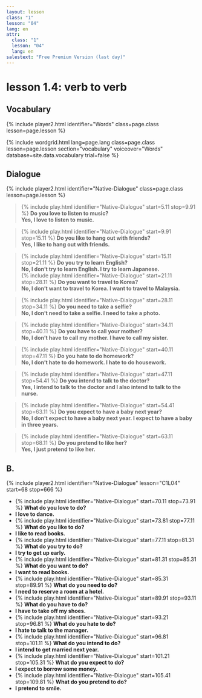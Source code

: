 ```yaml
---
layout: lesson
class: "1"
lesson: "04"
lang: en
attr:
  class: "1"
  lesson: "04"
  lang: en
salestext: "Free Premium Version (last day)"
---
```


# lesson 1.4: verb to verb 

## Vocabulary
{% include player2.html identifier="Words" class=page.class lesson=page.lesson %}

{% include wordgrid.html lang=page.lang
		class=page.class 
		lesson=page.lesson 
		section="vocabulary"
		voiceover="Words"
		database=site.data.vocabulary 
		trial=false %}


## Dialogue    
{% include player2.html identifier="Native-Dialogue" class=page.class lesson=page.lesson %}

> {% include play.html identifier="Native-Dialogue" start=5.11 stop=9.91 %} __Do you love to listen to music?__    
> __Yes, I love to listen to music.__    
   
> {% include play.html identifier="Native-Dialogue" start=9.91 stop=15.11 %} __Do you like to hang out with friends?__     
> __Yes, I like to hang out with friends.__       
   
> {% include play.html identifier="Native-Dialogue" start=15.11 stop=21.11 %} __Do you try to learn English?__    
> __No, I don’t try to learn English. I try to learn Japanese.__      
> {% include play.html identifier="Native-Dialogue" start=21.11 stop=28.11 %} __Do you want to travel to Korea?__    
> __No, I don’t want to travel to Korea. I want to travel to Malaysia.__    
   
> {% include play.html identifier="Native-Dialogue" start=28.11 stop=34.11 %} __Do you need to take a selfie?__    
> __No, I don’t need to take a selfie. I need to take a photo.__    
   
> {% include play.html identifier="Native-Dialogue" start=34.11 stop=40.11 %} __Do you have to call your mother?__    
> __No, I don’t have to call my mother. I have to call my sister.__    
   
> {% include play.html identifier="Native-Dialogue" start=40.11 stop=47.11 %} __Do you hate to do homework?__    
> __No, I don’t hate to do homework. I hate to do housework.__    
   
> {% include play.html identifier="Native-Dialogue" start=47.11 stop=54.41 %} __Do you intend to talk to the doctor?__    
> __Yes, I intend to talk to the doctor and I also intend to talk to the nurse.__    
   
> {% include play.html identifier="Native-Dialogue" start=54.41 stop=63.11 %} __Do you expect to have a baby next year?__    
> __No, I don’t expect to have a baby next year. I expect to have a baby in three years.__    
  
> {% include play.html identifier="Native-Dialogue" start=63.11 stop=68.11 %} __Do you pretend to like her?__    
> __Yes, I just pretend to like her.__    


## B.
{% include player2.html identifier="Native-Dialogue" lesson="C1L04" start=68 stop=666 %}

- {% include play.html identifier="Native-Dialogue" start=70.11 stop=73.91 %} __What do you love to do?__   
- __I love to dance.__   
- {% include play.html identifier="Native-Dialogue" start=73.81 stop=77.11 %} __What do you like to do?__   
- __I like to read books.__     
- {% include play.html identifier="Native-Dialogue" start=77.11 stop=81.31 %} __What do you try to do?__   
- __I try to get up early.__     
- {% include play.html identifier="Native-Dialogue" start=81.31 stop=85.31 %} __What do you want to do?__   
- __I want to read books.__    
- {% include play.html identifier="Native-Dialogue" start=85.31 stop=89.91 %} __What do you need to do?__   
- __I need to reserve a room at a hotel.__    
- {% include play.html identifier="Native-Dialogue" start=89.91 stop=93.11 %} __What do you have to do?__   
- __I have to take off my shoes.__    
- {% include play.html identifier="Native-Dialogue" start=93.21 stop=96.81 %} __What do you hate to do?__   
- __I hate to talk to the manager.__     
- {% include play.html identifier="Native-Dialogue" start=96.81 stop=101.11 %} __What do you intend to do?__   
- __I intend to get married next year.__     
- {% include play.html identifier="Native-Dialogue" start=101.21 stop=105.31 %} __What do you expect to do?__   
- __I expect to borrow some money.__     
- {% include play.html identifier="Native-Dialogue" start=105.41 stop=109.81 %} __What do you pretend to do?__   
- __I pretend to smile.__   
 